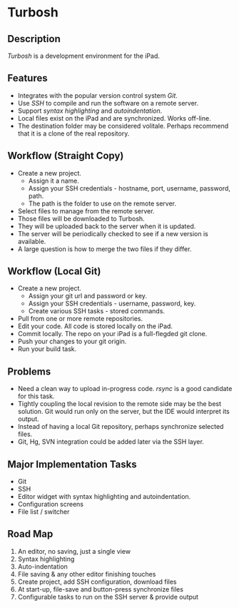# Turbosh #

## Description ##

*Turbosh* is a development environment for the iPad.

## Features ##

* Integrates with the popular version control system *Git*.
* Use *SSH* to compile and run the software on a remote server.
* Support *syntax highlighting* and *autoindentation*.
* Local files exist on the iPad and are synchronized.  Works off-line.
* The destination folder may be considered volitale.  Perhaps recommend that it
  is a clone of the real repository.

## Workflow (Straight Copy) ##

* Create a new project.
  * Assign it a name.
  * Assign your SSH credentials - hostname, port, username, password, path.
  * The path is the folder to use on the remote server.
* Select files to manage from the remote server.
* Those files will be downloaded to Turbosh.
* They will be uploaded back to the server when it is updated.
* The server will be periodically checked to see if a new version is available.
* A large question is how to merge the two files if they differ.

## Workflow (Local Git) ##

* Create a new project.
  * Assign your git url and password or key.
  * Assign your SSH credentials - username, password, key.
  * Create various SSH tasks - stored commands.
* Pull from one or more remote repositories.
* Edit your code.  All code is stored locally on the iPad.
* Commit locally.  The repo on your iPad is a full-flegded git clone.
* Push your changes to your git origin.
* Run your build task.

## Problems ##

* Need a clean way to upload in-progress code.  *rsync* is a good candidate
  for this task.
* Tightly coupling the local revision to the remote side may be the best
  solution.  Git would run only on the server, but the IDE would interpret its
  output.
* Instead of having a local Git repository, perhaps synchronize selected files.
* Git, Hg, SVN integration could be added later via the SSH layer.

## Major Implementation Tasks ##

* Git
* SSH
* Editor widget with syntax highlighting and autoindentation.
* Configuration screens
* File list / switcher

## Road Map ##

1. An editor, no saving, just a single view
2. Syntax highlighting
3. Auto-indentation
4. File saving & any other editor finishing touches
5. Create project, add SSH configuration, download files
6. At start-up, file-save and button-press synchronize files
7. Configurable tasks to run on the SSH server & provide output
